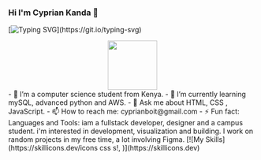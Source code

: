 ### Hi I'm Cyprian Kanda  👋
[![Typing SVG](https://readme-typing-svg.herokuapp.com/?lines=Front+end+developer;)](https://git.io/typing-svg)
<div id="header" align="center">
  <img src="https://media.giphy.com/media/zhYSVCirREeIZtONCI/giphy.gif" width="100"/>
</div>
- 🔭 I’m a computer science student from Kenya.
- 🌱 I’m currently learning mySQL, advanced python and AWS.
- 💬 Ask me about HTML, CSS , JavaScript.
- 📫 How to reach me: cyprianboit@gmail.com
- ⚡ Fun fact: 
Languages and Tools:
iam a fullstack developer, designer and a campus student. i'm interested in development, visualization and building.
 I work on random projects in my free time, a lot involving Figma.
[![My Skills](https://skillicons.dev/icons css s!, )](https://skillicons.dev)

